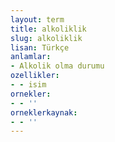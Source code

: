 ```yaml
---
layout: term
title: alkoliklik
slug: alkoliklik
lisan: Türkçe
anlamlar:
- Alkolik olma durumu
ozellikler:
- - isim
ornekler:
- - ''
orneklerkaynak:
- - ''
---
```

